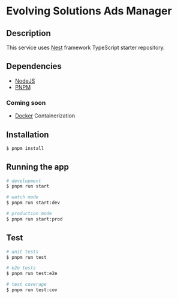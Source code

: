 # Evolving Solutions Ads Manager

## Description

This service uses [Nest](https://github.com/nestjs/nest) framework TypeScript starter repository.

## Dependencies

  - [NodeJS](https://nodejs.org/en/)
  - [PNPM](https://pnpm.js.org/)

### Coming soon

  - [Docker](https://www.docker.com/) Containerization

## Installation

```bash
$ pnpm install
```

## Running the app

```bash
# development
$ pnpm run start

# watch mode
$ pnpm run start:dev

# production mode
$ pnpm run start:prod
```

## Test

```bash
# unit tests
$ pnpm run test

# e2e tests
$ pnpm run test:e2e

# test coverage
$ pnpm run test:cov
```
